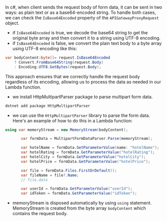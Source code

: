 In c#, when client sends the request body of form data, it can be sent in two ways: as plain text or as a base64-encoded string. To handle both cases, we can check the `IsBase64Encoded` property of the `APIGatewayProxyRequest` object.

- if `IsBase64Encoded` is true, we decode the base64 string to get the original byte array and then convert it to a string using UTF-8 encoding.
- if `IsBase64Encoded` is false, we convert the plain text body to a byte array using UTF-8 encoding like this:

```csharp
var bodyContent:byte[]= request.IsBase64Encoded
    ? Convert.FromBase64String(request.Body)
    : Encoding.UTF8.GetBytes(request.Body);
```

This approach ensures that we correctly handle the request body regardless of its encoding, allowing us to process the data as needed in our Lambda function.

- we install HttpMultipartParser package to parse multipart form data.

```bash
dotnet add package HttpMultipartParser
```

- we can use the `HttpMultipartParser` library to parse the form data. Here's an example of how to do this in a Lambda function:

```csharp
using var memoryStream = new MemoryStream(bodyContent);

       var formData = MultipartFormDataParser.Parse(memoryStream);

       var hotelName = formData.GetParameterValue(name: "hotelName");
       var hotelRating = formData.GetParameterValue("hotelRating");
       var hotelCity = formData.GetParameterValue("hotelCity");
       var hotelPrice = formData.GetParameterValue("hotelPrice");

       var file = formData.Files.FirstOrDefault();
       var fileName = file?.Name;
       // file.data

       var userId = formData.GetParameterValue("userId");
       var idToken = formData.GetParameterValue("idToken");
```

- memoryStream is disposed automatically by using `using` statement. MemoryStream is created from the byte array `bodyContent` which contains the request body.
